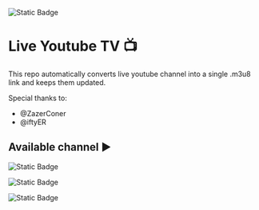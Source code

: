 ![Static Badge](https://img.shields.io/badge/Live-Youtube_TV-blue?logo=youtube&labelColor=red)

# Live Youtube TV 📺
This repo automatically converts live youtube channel into a single .m3u8 link and keeps them updated. 

Special thanks to:
- @ZazerConer
- @iftyER
  
## Available channel ▶️
![Static Badge](https://img.shields.io/badge/Live-Al_Quran_Al_Kareem_TV-gold?logo=youtube&labelColor=red)

![Static Badge](https://img.shields.io/badge/Live-Al_Sunnah_Al_Nabawiyah_TV-silver?logo=youtube&labelColor=red)

![Static Badge](https://img.shields.io/badge/Live-Disney_Junior_TV-limegreen?logo=youtube&labelColor=red)
